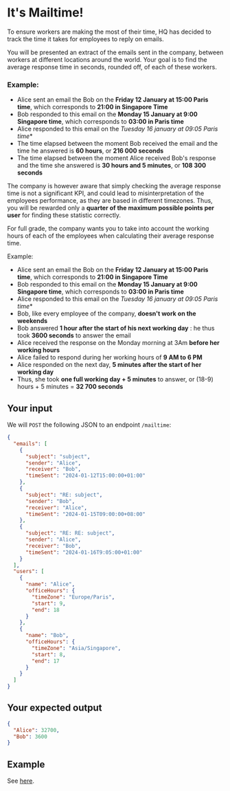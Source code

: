 # It's Mailtime!

To ensure workers are making the most of their time, HQ has decided to track the time it takes for employees to reply on
emails.

You will be presented an extract of the emails sent in the company, between workers at different locations around the
world.
Your goal is to find the average response time in seconds, rounded off, of each of these workers.

### Example:

- Alice sent an email the Bob on the **Friday 12 January at 15:00 Paris time**, which corresponds to **21:00 in
  Singapore Time**
- Bob responded to this email on the **Monday 15 January at 9:00 Singapore time**, which corresponds to **03:00 in Paris
  time**
- Alice responded to this email on the *Tuesday 16 january at 09:05 Paris time**
- The time elapsed between the moment Bob received the email and the time he answered is **60 hours**, or **216 000
  seconds**
- The time elapsed between the moment Alice received Bob's response and the time she answered is **30 hours and 5
  minutes**, or **108 300 seconds**

The company is however aware that simply checking the average response time is not a significant KPI, and could lead to
misinterpretation of the employees performance, as they are based in different timezones. Thus, you will be rewarded
only a **quarter of the maximum possible points per user** for finding these statistic correctly.

For full grade, the company wants you to take into account the working hours of each of the employees when calculating
their average response time.

Example:

- Alice sent an email the Bob on the **Friday 12 January at 15:00 Paris time**, which corresponds to **21:00 in
  Singapore Time**
- Bob responded to this email on the **Monday 15 January at 9:00 Singapore time**, which corresponds to **03:00 in Paris
  time**
- Alice responded to this email on the *Tuesday 16 january at 09:05 Paris time**
- Bob, like every employee of the company, **doesn't work on the weekends**
- Bob answered **1 hour after the start of his next working day** : he thus took **3600 seconds** to answer the email
- Alice received the response on the Monday morning at 3Am **before her working hours**
- Alice failed to respond during her working hours of **9 AM to 6 PM**
- Alice responded on the next day, **5 minutes after the start of her working day**
- Thus, she took **one full working day + 5 minutes** to answer, or (18-9) hours + 5 minutes = **32 700 seconds**

## Your input

We will `POST` the following JSON to an endpoint `/mailtime`:

```json
{
  "emails": [
    {
      "subject": "subject",
      "sender": "Alice",
      "receiver": "Bob",
      "timeSent": "2024-01-12T15:00:00+01:00"
    },
    {
      "subject": "RE: subject",
      "sender": "Bob",
      "receiver": "Alice",
      "timeSent": "2024-01-15T09:00:00+08:00"
    },
    {
      "subject": "RE: RE: subject",
      "sender": "Alice",
      "receiver": "Bob",
      "timeSent": "2024-01-16T9:05:00+01:00"
    }
  ],
  "users": [
    {
      "name": "Alice",
      "officeHours": {
        "timeZone": "Europe/Paris",
        "start": 9,
        "end": 18
      }
    },
    {
      "name": "Bob",
      "officeHours": {
        "timeZone": "Asia/Singapore",
        "start": 8,
        "end": 17
      }
    }
  ]
}
```

## Your expected output

```json
{
  "Alice": 32700,
  "Bob": 3600
}
```

## Example

See [here](/example).